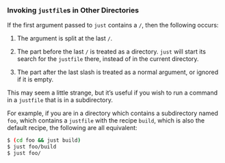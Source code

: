 ### Invoking `justfile`s in Other Directories

If the first argument passed to `just` contains a `/`, then the following occurs:

1. The argument is split at the last `/`.

1. The part before the last `/` is treated as a directory. `just` will start its search for the `justfile` there, instead of in the current directory.

1. The part after the last slash is treated as a normal argument, or ignored if it is empty.

This may seem a little strange, but it’s useful if you wish to run a command in a `justfile` that is in a subdirectory.

For example, if you are in a directory which contains a subdirectory named `foo`, which contains a `justfile` with the recipe `build`, which is also the default recipe, the following are all equivalent:

````sh
$ (cd foo && just build)
$ just foo/build
$ just foo/
````